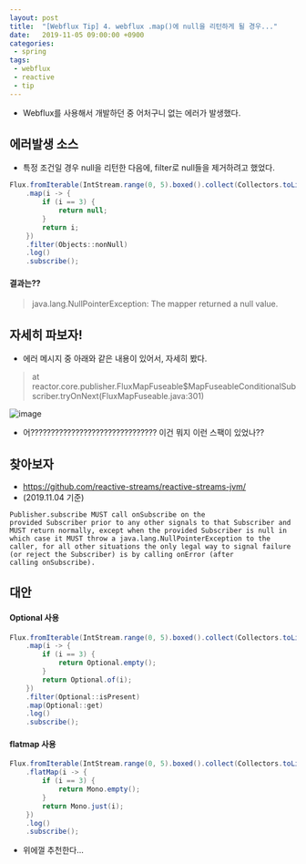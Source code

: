```yaml
---
layout: post
title:  "[Webflux Tip] 4. webflux .map()에 null을 리턴하게 될 경우..."
date:   2019-11-05 09:00:00 +0900
categories:
 - spring
tags: 
 - webflux
 - reactive
 - tip
---
```


- Webflux를 사용해서 개발하던 중 어처구니 없는 에러가 발생했다.

## 에러발생 소스
- 특정 조건일 경우 null을 리턴한 다음에, filter로 null들을 제거하려고 했었다.

```java
Flux.fromIterable(IntStream.range(0, 5).boxed().collect(Collectors.toList()))
	.map(i -> {
		if (i == 3) {
			return null;
		}
		return i;
	})
	.filter(Objects::nonNull)
	.log()
	.subscribe();
```

#### 결과는??

> java.lang.NullPointerException: The mapper returned a null value.

## 자세히 파보자!
- 에러 메시지 중 아래와 같은 내용이 있어서, 자세히 봤다.

> at reactor.core.publisher.FluxMapFuseable$MapFuseableConditionalSubscriber.tryOnNext(FluxMapFuseable.java:301)

![image](https://user-images.githubusercontent.com/13219787/68108307-c75d4a80-ff2a-11e9-819d-a36d5a02e81b.png)

- 어??????????????????????????????? 이건 뭐지 이런 스팩이 있었나?? 

## 찾아보자
- https://github.com/reactive-streams/reactive-streams-jvm/ 
- (2019.11.04 기준)

```
Publisher.subscribe MUST call onSubscribe on the provided Subscriber prior to any other signals to that Subscriber and MUST return normally, except when the provided Subscriber is null in which case it MUST throw a java.lang.NullPointerException to the caller, for all other situations the only legal way to signal failure (or reject the Subscriber) is by calling onError (after calling onSubscribe).
```

## 대안
#### Optional 사용
```java
Flux.fromIterable(IntStream.range(0, 5).boxed().collect(Collectors.toList()))
	.map(i -> {
		if (i == 3) {
			return Optional.empty();
		}
		return Optional.of(i);
	})
	.filter(Optional::isPresent)
	.map(Optional::get)
	.log()
	.subscribe();
```

#### flatmap 사용
```java
Flux.fromIterable(IntStream.range(0, 5).boxed().collect(Collectors.toList()))
	.flatMap(i -> {
		if (i == 3) {
			return Mono.empty();
		}
		return Mono.just(i);
	})
	.log()
	.subscribe();
```

- 위에껄 추천한다...

